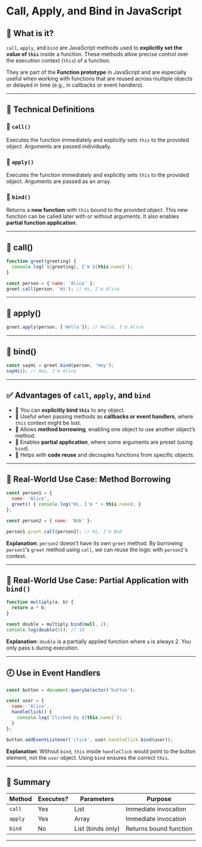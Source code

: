 # Call, Apply, and Bind in JavaScript

## 🔹 What is it?

`call`, `apply`, and `bind` are JavaScript methods used to **explicitly set the value of `this`** inside a function. These methods allow precise control over the execution context (`this`) of a function.

They are part of the **Function prototype** in JavaScript and are especially useful when working with functions that are reused across multiple objects or delayed in time (e.g., in callbacks or event handlers).

---

## 🔸 Technical Definitions

### 🔹 `call()`

Executes the function immediately and explicitly sets `this` to the provided object. Arguments are passed individually.

### 🔹 `apply()`

Executes the function immediately and explicitly sets `this` to the provided object. Arguments are passed as an array.

### 🔹 `bind()`

Returns a **new function** with `this` bound to the provided object. This new function can be called later with or without arguments. It also enables **partial function application**.

---

## 🔸 call()

```js
function greet(greeting) {
  console.log(`${greeting}, I'm ${this.name}`);
}

const person = { name: 'Alice' };
greet.call(person, 'Hi'); // Hi, I'm Alice
```

---

## 🔸 apply()

```js
greet.apply(person, ['Hello']); // Hello, I'm Alice
```

---

## 🔸 bind()

```js
const sayHi = greet.bind(person, 'Hey');
sayHi(); // Hey, I'm Alice
```

---

## ✅ Advantages of `call`, `apply`, and `bind`

* 🔹 You can **explicitly bind `this`** to any object.
* 🔹 Useful when passing methods as **callbacks or event handlers**, where `this` context might be lost.
* 🔹 Allows **method borrowing**, enabling one object to use another object’s method.
* 🔹 Enables **partial application**, where some arguments are preset (using `bind`).
* 🔹 Helps with **code reuse** and decouples functions from specific objects.

---

## 🧠 Real-World Use Case: Method Borrowing

```js
const person1 = {
  name: 'Alice',
  greet() { console.log("Hi, I'm " + this.name); }
};

const person2 = { name: 'Bob' };

person1.greet.call(person2); // Hi, I'm Bob
```

**Explanation**: `person2` doesn't have its own `greet` method. By borrowing `person1`'s `greet` method using `call`, we can reuse the logic with `person2`'s context.

---

## 🧪 Real-World Use Case: Partial Application with `bind()`

```js
function multiply(a, b) {
  return a * b;
}

const double = multiply.bind(null, 2);
console.log(double(5)); // 10
```

**Explanation**: `double` is a partially applied function where `a` is always 2. You only pass `b` during execution.

---

## 🕗 Use in Event Handlers

```js
const button = document.querySelector('button');

const user = {
  name: 'Alice',
  handleClick() {
    console.log(`Clicked by ${this.name}`);
  }
};

button.addEventListener('click', user.handleClick.bind(user));
```

**Explanation**: Without `bind`, `this` inside `handleClick` would point to the button element, not the `user` object. Using `bind` ensures the correct `this`.

---

## 📌 Summary

| Method  | Executes? | Parameters        | Purpose                |
| ------- | --------- | ----------------- | ---------------------- |
| `call`  | Yes       | List              | Immediate invocation   |
| `apply` | Yes       | Array             | Immediate invocation   |
| `bind`  | No        | List (binds only) | Returns bound function |

---
